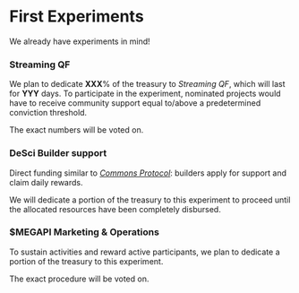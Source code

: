 # First Experiments

We already have experiments in mind!

### Streaming QF

We plan to dedicate **XXX**% of the treasury to _Streaming QF_, which will last for **YYY** days. To participate in the experiment, nominated projects would have to receive community support equal to/above a predetermined conviction threshold.

The exact numbers will be voted on.

### DeSci Builder support

Direct funding similar to [_Commons Protocol_](https://www.commonsprotocol.xyz/): builders apply for support and claim daily rewards.&#x20;

We will dedicate a portion of the treasury to this experiment to proceed until the allocated resources have been completely disbursed.

### $MEGAPI Marketing & Operations

To sustain activities and reward active participants, we plan to dedicate a portion of the treasury to this experiment.&#x20;

The exact procedure will be voted on.
